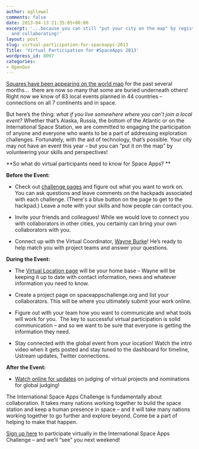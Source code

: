 ```yaml
---
author: agllewel
comments: false
date: 2013-04-13 21:35:05+00:00
excerpt: '...because you can still "put your city on the map" by registering, volunteering
  and collaborating!'
layout: post
slug: virtual-participation-for-spaceapps-2013
Title: 'Virtual Participation for #SpaceApps 2013'
wordpress_id: 8097
categories:
- OpenGov
---
```


[Squares have been appearing on the world map](http://spaceappschallenge.org/) for the past several months…  there are now so many that some are buried underneath others! Right now we know of 83 local events planned in 44 countries – connections on all 7 continents and in space.

But here’s the thing: _what if you live somewhere where you can’t join a local event?_ Whether that’s Alaska, Russia, the bottom of the Atlantic or on the International Space Station, we are committed to engaging the participation of anyone and everyone who wants to be a part of addressing exploration challenges. Fortunately, with the aid of technology, that’s possible. Your city may not have an event this year – but you can “put it on the map” by volunteering your skills and perspectives!

**So what do virtual participants need to know for Space Apps? **

**Before the Event:**



	
  * Check out [challenge pages](http://spaceappschallenge.org/challenges/) and figure out what you want to work on. You can ask questions and leave comments on the hackpads associated with each challenge. (There's a blue button on the page to get to the hackpad.) Leave a note with your skills and how people can contact you.

	
  * Invite your friends and colleagues! While we would love to connect you with collaborators in other cities, you certainly can bring your own collaborators with you.

	
  * Connect up with the Virtual Coordinator, [Wayne Burke](https://twitter.com/wmburke)! He’s ready to help match you with project teams and answer your questions.


**During the Event:**



	
  * The [Virtual Location page](http://spaceappschallenge.org/location/virtual/) will be your home base – Wayne will be keeping it up to date with contact information, news and whatever information you need to know.

	
  * Create a project page on spaceappschallenge.org and list your collaborators. This will be where you ultimately submit your work online.

	
  * Figure out with your team how you want to communicate and what tools will work for you.  The key to successful virtual participation is solid communication – and so we want to be sure that everyone is getting the information they need.

	
  * Stay connected with the global event from your location! Watch the intro video when it gets posted and stay tuned to the dashboard for timeline, Ustream updates, Twitter connections.


**After the Event:**



	
  * [Watch online for updates](https://twitter.com/spaceapps) on judging of virtual projects and nominations for global judging!


The International Space Apps Challenge is fundamentally about collaboration. It takes many nations working together to build the space station and keep a human presence in space – and it will take many nations working together to go further and explore beyond. Come be a part of helping to make that happen.

[Sign up here](http://spaceappschallenge.org/register/) to participate virtually in the International Space Apps Challenge – and we’ll “see” you next weekend!
